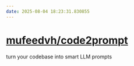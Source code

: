 ```yaml
---
date: 2025-08-04 18:23:31.830855
---
```


# [mufeedvh/code2prompt](https://github.com/mufeedvh/code2prompt)

turn your codebase into smart LLM prompts